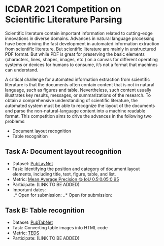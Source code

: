 # ICDAR 2021 Competition on Scientific Literature Parsing

Scientific literature contain important information related to cutting-edge
innovations in diverse domains. Advances in natural language processing have
been driving the fast development in automated information extraction from
scientific literature. But scientific literature are mainly in unstructured PDF
format. But while PDF is great for preserving the basic elements (characters,
lines, shapes, images, etc.) on a canvas for different operating systems or
devices for humans to consume, it’s not a format that machines can understand.

A critical challenge for automated information extraction from scientific
literature is that the documents often contain content that is not in natural
language, such as figures and table. Nevertheless, such content usually
illustrates key results, messages, or summarizations of the research. To obtain
a comprehensive understanding of scientific literature, the automated system
must be able to recognize the layout of the documents and parse the
non-natural-language content into a machine readable format. This competition
aims to drive the advances in the following two problems:

 - Document layout recognition
 - Table recognition

## Task A: Document layout recognition

 - Dataset: [PubLayNet](https://github.com/ibm-aur-nlp/PubLayNet)
 - Task: Identifying the position and category of document layout elements, including title, text, figure, table, and list.
 - Metric: [Mean Average Precision @ IoU 0.5:0.05:0.95](http://cocodataset.org/#detection-eval)
 - Participate: (LINK TO BE ADDED)
 - Important dates:  
 ..* Open for submission:
 ..* Open for submission:


## Task B: Table recognition

 - Dataset: [PubTabNet](https://github.com/ibm-aur-nlp/PubTabNet)
 - Task: Converting table images into HTML code
 - Metric: [TEDS](https://github.com/ibm-aur-nlp/PubTabNet/tree/master/src)
 - Participate: (LINK TO BE ADDED)
